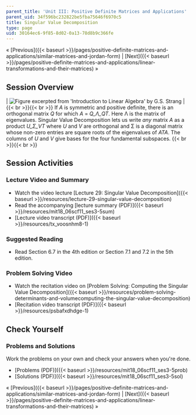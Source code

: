 ```yaml
---
parent_title: 'Unit III: Positive Definite Matrices and Applications'
parent_uid: 34f596bc232822be5fba75646f6970c5
title: Singular Value Decomposition
type: page
uid: 30164ec6-9f85-8d02-0a13-78d8b9c366fe
---
```


« [Previous]({{< baseurl >}}/pages/positive-definite-matrices-and-applications/similar-matrices-and-jordan-form) | [Next]({{< baseurl >}}/pages/positive-definite-matrices-and-applications/linear-transformations-and-their-matrices) »

Session Overview
----------------

| ![Figure excerpted from 'Introduction to Linear Algebra' by G.S. Strang](BASEURL_PLACEHOLDER/resources/3_5) |  {{< br >}}{{< br >}} If _A_ is symmetric and positive definite, there is an orthogonal matrix _Q_ for which _A_ = _Q_Λ_QT_. Here Λ is the matrix of eigenvalues. Singular Value Decomposition lets us write _any_ matrix _A_ as a product _U_Σ_VT_ where _U_ and _V_ are orthogonal and Σ is a diagonal matrix whose non-zero entries are square roots of the eigenvalues of _ATA_. The columns of _U_ and _V_ give bases for the four fundamental subspaces. {{< br >}}{{< br >}}  

Session Activities
------------------

### Lecture Video and Summary

*   Watch the video lecture [Lecture 29: Singular Value Decomposition]({{< baseurl >}}/resources/lecture-29-singular-value-decomposition)
*   Read the accompanying [lecture summary (PDF)]({{< baseurl >}}/resources/mit18_06scf11_ses3-5sum)
*   [Lecture video transcript (PDF)]({{< baseurl >}}/resources/tx_voosnhm8-1)

### Suggested Reading

*   Read Section 6.7 in the 4th edition or Section 7.1 and 7.2 in the 5th edition.

### Problem Solving Video

*   Watch the recitation video on [Problem Solving: Computing the Singular Value Decomposition]({{< baseurl >}}/resources/problem-solving-determinants-and-volumecomputing-the-singular-value-decomposition)
*   [Recitation video transcript (PDF)]({{< baseurl >}}/resources/psbafxdhdge-1)

Check Yourself
--------------

### Problems and Solutions

Work the problems on your own and check your answers when you're done.

*   [Problems (PDF)]({{< baseurl >}}/resources/mit18_06scf11_ses3-5prob)
*   [Solutions (PDF)]({{< baseurl >}}/resources/mit18_06scf11_ses3-5sol)

« [Previous]({{< baseurl >}}/pages/positive-definite-matrices-and-applications/similar-matrices-and-jordan-form) | [Next]({{< baseurl >}}/pages/positive-definite-matrices-and-applications/linear-transformations-and-their-matrices) »